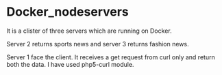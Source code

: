 # Docker_nodeservers
It is a clister of three servers which are running on Docker.

Server 2 returns sports news and server 3 returns fashion news.

Server 1 face the client. It receives a get request from curl  only and return both the data.
I have used php5-curl module.
